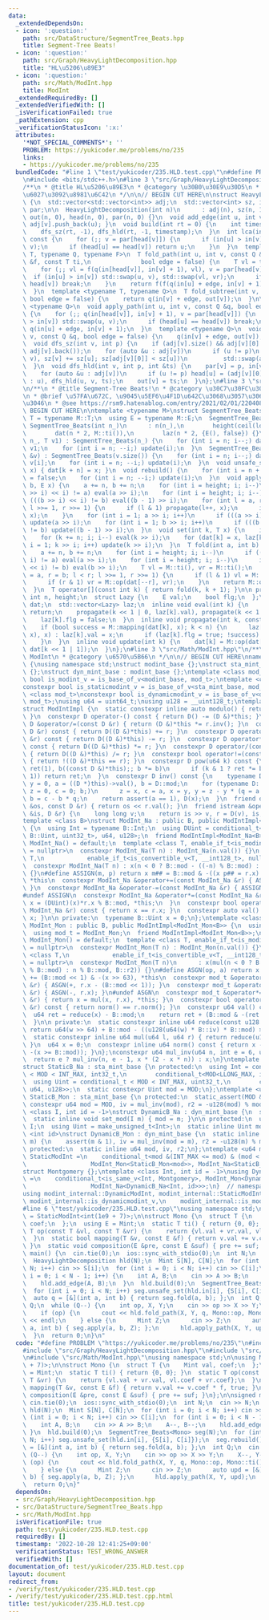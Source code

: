 ```yaml
---
data:
  _extendedDependsOn:
  - icon: ':question:'
    path: src/DataStructure/SegmentTree_Beats.hpp
    title: Segment-Tree Beats!
  - icon: ':question:'
    path: src/Graph/HeavyLightDecomposition.hpp
    title: "HL\u5206\u89E3"
  - icon: ':question:'
    path: src/Math/ModInt.hpp
    title: ModInt
  _extendedRequiredBy: []
  _extendedVerifiedWith: []
  _isVerificationFailed: true
  _pathExtension: cpp
  _verificationStatusIcon: ':x:'
  attributes:
    '*NOT_SPECIAL_COMMENTS*': ''
    PROBLEM: https://yukicoder.me/problems/no/235
    links:
    - https://yukicoder.me/problems/no/235
  bundledCode: "#line 1 \"test/yukicoder/235.HLD.test.cpp\"\n#define PROBLEM \"https://yukicoder.me/problems/no/235\"\
    \n#include <bits/stdc++.h>\n#line 3 \"src/Graph/HeavyLightDecomposition.hpp\"\n\
    /**\n * @title HL\u5206\u89E3\n * @category \u30B0\u30E9\u30D5\n * \u53EF\u63DB\
    \u6027\u3092\u8981\u6C42\n */\n\n// BEGIN CUT HERE\n\nstruct HeavyLightDecomposition\
    \ {\n  std::vector<std::vector<int>> adj;\n  std::vector<int> sz, in, out, head,\
    \ par;\n\n  HeavyLightDecomposition(int n)\n      : adj(n), sz(n, 1), in(n, 0),\
    \ out(n, 0), head(n, 0), par(n, 0) {}\n  void add_edge(int u, int v) { adj[u].push_back(v),\
    \ adj[v].push_back(u); }\n  void build(int rt = 0) {\n    int timestamp = 0;\n\
    \    dfs_sz(rt, -1), dfs_hld(rt, -1, timestamp);\n  }\n  int lca(int u, int v)\
    \ const {\n    for (;; v = par[head[v]]) {\n      if (in[u] > in[v]) std::swap(u,\
    \ v);\n      if (head[u] == head[v]) return u;\n    }\n  }\n  template <typename\
    \ T, typename Q, typename F>\n  T fold_path(int u, int v, const Q &q, const F\
    \ &f, const T ti,\n              bool edge = false) {\n    T vl = ti, vr = ti;\n\
    \    for (;; vl = f(q(in[head[v]], in[v] + 1), vl), v = par[head[v]]) {\n    \
    \  if (in[u] > in[v]) std::swap(u, v), std::swap(vl, vr);\n      if (head[u] ==\
    \ head[v]) break;\n    }\n    return f(f(q(in[u] + edge, in[v] + 1), vl), vr);\n\
    \  }\n  template <typename T, typename Q>\n  T fold_subtree(int v, const Q &q,\
    \ bool edge = false) {\n    return q(in[v] + edge, out[v]);\n  }\n\n  template\
    \ <typename Q>\n  void apply_path(int u, int v, const Q &q, bool edge = false)\
    \ {\n    for (;; q(in[head[v]], in[v] + 1), v = par[head[v]]) {\n      if (in[u]\
    \ > in[v]) std::swap(u, v);\n      if (head[u] == head[v]) break;\n    }\n   \
    \ q(in[u] + edge, in[v] + 1);\n  }\n  template <typename Q>\n  void apply_subtree(int\
    \ v, const Q &q, bool edge = false) {\n    q(in[v] + edge, out[v]);\n  }\n\n private:\n\
    \  void dfs_sz(int v, int p) {\n    if (adj[v].size() && adj[v][0] == p) std::swap(adj[v][0],\
    \ adj[v].back());\n    for (auto &u : adj[v])\n      if (u != p)\n        if (dfs_sz(u,\
    \ v), sz[v] += sz[u]; sz[adj[v][0]] < sz[u])\n          std::swap(adj[v][0], u);\n\
    \  }\n  void dfs_hld(int v, int p, int &ts) {\n    par[v] = p, in[v] = ts++;\n\
    \    for (auto &u : adj[v])\n      if (u != p) head[u] = (adj[v][0] == u ? head[v]\
    \ : u), dfs_hld(u, v, ts);\n    out[v] = ts;\n  }\n};\n#line 3 \"src/DataStructure/SegmentTree_Beats.hpp\"\
    \n/**\n * @title Segment-Tree Beats!\n * @category \u30C7\u30FC\u30BF\u69CB\u9020\
    \n * @brief \u57FA\u672C, \u9045\u5EF6\u4F1D\u642C\u3068\u3057\u3066\u3064\u304B\
    \u3046\n * @see https://rsm9.hatenablog.com/entry/2021/02/01/220408\n */\n\n//\
    \ BEGIN CUT HERE\n\ntemplate <typename M>\nstruct SegmentTree_Beats {\n  using\
    \ T = typename M::T;\n  using E = typename M::E;\n  SegmentTree_Beats() {}\n \
    \ SegmentTree_Beats(int n_)\n      : n(n_),\n        height(ceil(log2(n))),\n\
    \        dat(n * 2, M::ti()),\n        laz(n * 2, {E(), false}) {}\n  SegmentTree_Beats(int\
    \ n_, T v1) : SegmentTree_Beats(n_) {\n    for (int i = n; i--;) dat[i + n] =\
    \ v1;\n    for (int i = n; --i;) update(i);\n  }\n  SegmentTree_Beats(const std::vector<T>\
    \ &v) : SegmentTree_Beats(v.size()) {\n    for (int i = n; i--;) dat[i + n] =\
    \ v[i];\n    for (int i = n; --i;) update(i);\n  }\n  void unsafe_set(int k, T\
    \ x) { dat[k + n] = x; }\n  void rebuild() {\n    for (int i = n + n; i--;) laz[i].flg\
    \ = false;\n    for (int i = n; --i;) update(i);\n  }\n  void apply(int a, int\
    \ b, E x) {\n    a += n, b += n;\n    for (int i = height; i; i--)\n      if (((a\
    \ >> i) << i) != a) eval(a >> i);\n    for (int i = height; i; i--)\n      if\
    \ (((b >> i) << i) != b) eval((b - 1) >> i);\n    for (int l = a, r = b; l < r;\
    \ l >>= 1, r >>= 1) {\n      if (l & 1) propagate(l++, x);\n      if (r & 1) propagate(--r,\
    \ x);\n    }\n    for (int i = 1; a >> i; i++)\n      if (((a >> i) << i) != a)\
    \ update(a >> i);\n    for (int i = 1; b >> i; i++)\n      if (((b >> i) << i)\
    \ != b) update((b - 1) >> i);\n  }\n  void set(int k, T x) {\n    int i = height;\n\
    \    for (k += n; i; i--) eval(k >> i);\n    for (dat[k] = x, laz[k].flg = false,\
    \ i = 1; k >> i; i++) update(k >> i);\n  }\n  T fold(int a, int b) {  //[a,b)\n\
    \    a += n, b += n;\n    for (int i = height; i; i--)\n      if (((a >> i) <<\
    \ i) != a) eval(a >> i);\n    for (int i = height; i; i--)\n      if (((b >> i)\
    \ << i) != b) eval(b >> i);\n    T vl = M::ti(), vr = M::ti();\n    for (int l\
    \ = a, r = b; l < r; l >>= 1, r >>= 1) {\n      if (l & 1) vl = M::op(vl, dat[l++]);\n\
    \      if (r & 1) vr = M::op(dat[--r], vr);\n    }\n    return M::op(vl, vr);\n\
    \  }\n  T operator[](const int k) { return fold(k, k + 1); }\n\n private:\n  const\
    \ int n, height;\n  struct Lazy {\n    E val;\n    bool flg;\n  };\n  std::vector<T>\
    \ dat;\n  std::vector<Lazy> laz;\n  inline void eval(int k) {\n    if (!laz[k].flg)\
    \ return;\n    propagate(k << 1 | 0, laz[k].val), propagate(k << 1 | 1, laz[k].val);\n\
    \    laz[k].flg = false;\n  }\n  inline void propagate(int k, const E &x) {\n\
    \    if (bool success = M::mapping(dat[k], x); k < n) {\n      laz[k].flg ? (M::composition(laz[k].val,\
    \ x), x) : laz[k].val = x;\n      if (laz[k].flg = true; !success) eval(k), update(k);\n\
    \    }\n  }\n  inline void update(int k) {\n    dat[k] = M::op(dat[k << 1 | 0],\
    \ dat[k << 1 | 1]);\n  }\n};\n#line 3 \"src/Math/ModInt.hpp\"\n/**\n * @title\
    \ ModInt\n * @category \u6570\u5B66\n */\n\n// BEGIN CUT HERE\nnamespace modint_internal\
    \ {\nusing namespace std;\nstruct modint_base {};\nstruct sta_mint_base : modint_base\
    \ {};\nstruct dyn_mint_base : modint_base {};\ntemplate <class mod_t>\nconstexpr\
    \ bool is_modint_v = is_base_of_v<modint_base, mod_t>;\ntemplate <class mod_t>\n\
    constexpr bool is_staticmodint_v = is_base_of_v<sta_mint_base, mod_t>;\ntemplate\
    \ <class mod_t>\nconstexpr bool is_dynamicmodint_v = is_base_of_v<dyn_mint_base,\
    \ mod_t>;\nusing u64 = uint64_t;\nusing u128 = __uint128_t;\ntemplate <class D>\n\
    struct ModIntImpl {\n  static constexpr inline auto modulo() { return D::mod;\
    \ }\n  constexpr D operator-() const { return D() -= (D &)*this; }\n  constexpr\
    \ D &operator/=(const D &r) { return (D &)*this *= r.inv(); }\n  constexpr D operator+(const\
    \ D &r) const { return D((D &)*this) += r; }\n  constexpr D operator-(const D\
    \ &r) const { return D((D &)*this) -= r; }\n  constexpr D operator*(const D &r)\
    \ const { return D((D &)*this) *= r; }\n  constexpr D operator/(const D &r) const\
    \ { return D((D &)*this) /= r; }\n  constexpr bool operator!=(const D &r) const\
    \ { return !((D &)*this == r); }\n  constexpr D pow(u64 k) const {\n    for (D\
    \ ret(1), b((const D &)*this);; b *= b)\n      if (k & 1 ? ret *= b : 0; !(k >>=\
    \ 1)) return ret;\n  }\n  constexpr D inv() const {\n    typename D::Int x = 1,\
    \ y = 0, a = ((D *)this)->val(), b = D::mod;\n    for (typename D::Int q = 0,\
    \ z = 0, c = 0; b;)\n      z = x, c = a, x = y, y = z - y * (q = a / b), a = b,\
    \ b = c - b * q;\n    return assert(a == 1), D(x);\n  }\n  friend ostream &operator<<(ostream\
    \ &os, const D &r) { return os << r.val(); }\n  friend istream &operator>>(istream\
    \ &is, D &r) {\n    long long v;\n    return is >> v, r = D(v), is;\n  }\n};\n\
    template <class B>\nstruct ModInt_Na : public B, public ModIntImpl<ModInt_Na<B>>\
    \ {\n  using Int = typename B::Int;\n  using DUint = conditional_t<is_same_v<typename\
    \ B::Uint, uint32_t>, u64, u128>;\n  friend ModIntImpl<ModInt_Na<B>>;\n  constexpr\
    \ ModInt_Na() = default;\n  template <class T, enable_if_t<is_modint_v<T>, nullptr_t>\
    \ = nullptr>\n  constexpr ModInt_Na(T n) : ModInt_Na(n.val()) {}\n  template <class\
    \ T,\n            enable_if_t<is_convertible_v<T, __int128_t>, nullptr_t> = nullptr>\n\
    \  constexpr ModInt_Na(T n) : x(n < 0 ? B::mod - ((-n) % B::mod) : n % B::mod)\
    \ {}\n#define ASSIGN(m, p) return x m## = B::mod & -((x p## = r.x) >= B::mod),\
    \ *this\n  constexpr ModInt_Na &operator+=(const ModInt_Na &r) { ASSIGN(-, +);\
    \ }\n  constexpr ModInt_Na &operator-=(const ModInt_Na &r) { ASSIGN(+, -); }\n\
    #undef ASSIGN\n  constexpr ModInt_Na &operator*=(const ModInt_Na &r) {\n    return\
    \ x = (DUint)(x)*r.x % B::mod, *this;\n  }\n  constexpr bool operator==(const\
    \ ModInt_Na &r) const { return x == r.x; }\n  constexpr auto val() const { return\
    \ x; }\n\n private:\n  typename B::Uint x = 0;\n};\ntemplate <class B>\nstruct\
    \ ModInt_Mon : public B, public ModIntImpl<ModInt_Mon<B>> {\n  using Int = int64_t;\n\
    \  using mod_t = ModInt_Mon;\n  friend ModIntImpl<ModInt_Mon<B>>;\n  constexpr\
    \ ModInt_Mon() = default;\n  template <class T, enable_if_t<is_modint_v<T>, nullptr_t>\
    \ = nullptr>\n  constexpr ModInt_Mon(T n) : ModInt_Mon(n.val()) {}\n  template\
    \ <class T,\n            enable_if_t<is_convertible_v<T, __int128_t>, nullptr_t>\
    \ = nullptr>\n  constexpr ModInt_Mon(T n)\n      : x(mul(n < 0 ? B::mod - ((-n)\
    \ % B::mod) : n % B::mod, B::r2)) {}\n#define ASGN(op, a) return x op## = a, x\
    \ += (B::mod << 1) & -(x >> 63), *this\n  constexpr mod_t &operator+=(const mod_t\
    \ &r) { ASGN(+, r.x - (B::mod << 1)); }\n  constexpr mod_t &operator-=(const mod_t\
    \ &r) { ASGN(-, r.x); }\n#undef ASGN\n  constexpr mod_t &operator*=(const mod_t\
    \ &r) { return x = mul(x, r.x), *this; }\n  constexpr bool operator==(const mod_t\
    \ &r) const { return norm() == r.norm(); }\n  constexpr u64 val() const {\n  \
    \  u64 ret = reduce(x) - B::mod;\n    return ret + (B::mod & -(ret >> 63));\n\
    \  }\n\n private:\n  static constexpr inline u64 reduce(const u128 &w) {\n   \
    \ return u64(w >> 64) + B::mod - ((u128(u64(w) * B::iv) * B::mod) >> 64);\n  }\n\
    \  static constexpr inline u64 mul(u64 l, u64 r) { return reduce(u128(l) * r);\
    \ }\n  u64 x = 0;\n  constexpr inline u64 norm() const { return x - (B::mod &\
    \ -(x >= B::mod)); }\n};\nconstexpr u64 mul_inv(u64 n, int e = 6, u64 x = 1) {\n\
    \  return e ? mul_inv(n, e - 1, x * (2 - x * n)) : x;\n}\ntemplate <u64 MOD>\n\
    struct StaticB_Na : sta_mint_base {\n protected:\n  using Int = conditional_t\
    \ < MOD < INT_MAX, int32_t,\n        conditional_t<MOD<LLONG_MAX, int64_t, __int128_t>>;\n\
    \  using Uint = conditional_t < MOD < INT_MAX, uint32_t,\n        conditional_t<MOD<LLONG_MAX,\
    \ u64, u128>>;\n  static constexpr Uint mod = MOD;\n};\ntemplate <u64 MOD>\nstruct\
    \ StaticB_Mon : sta_mint_base {\n protected:\n  static_assert(MOD & 1);\n  static\
    \ constexpr u64 mod = MOD, iv = mul_inv(mod), r2 = -u128(mod) % mod;\n};\ntemplate\
    \ <class I, int id = -1>\nstruct DynamicB_Na : dyn_mint_base {\n  static_assert(is_integral_v<I>);\n\
    \  static inline void set_mod(I m) { mod = m; }\n\n protected:\n  using Int =\
    \ I;\n  using Uint = make_unsigned_t<Int>;\n  static inline Uint mod;\n};\ntemplate\
    \ <int id>\nstruct DynamicB_Mon : dyn_mint_base {\n  static inline void set_mod(u64\
    \ m) {\n    assert(m & 1), iv = mul_inv(mod = m), r2 = -u128(m) % m;\n  }\n\n\
    \ protected:\n  static inline u64 mod, iv, r2;\n};\ntemplate <u64 mod>\nusing\
    \ StaticModInt =\n    conditional_t<mod &(INT_MAX <= mod) & (mod < LLONG_MAX),\n\
    \                  ModInt_Mon<StaticB_Mon<mod>>, ModInt_Na<StaticB_Na<mod>>>;\n\
    struct Montgomery {};\ntemplate <class Int, int id = -1>\nusing DynamicModInt\
    \ =\n    conditional_t<is_same_v<Int, Montgomery>, ModInt_Mon<DynamicB_Mon<id>>,\n\
    \                  ModInt_Na<DynamicB_Na<Int, id>>>;\n}  // namespace modint_internal\n\
    using modint_internal::DynamicModInt, modint_internal::StaticModInt,\n    modint_internal::Montgomery,\
    \ modint_internal::is_dynamicmodint_v,\n    modint_internal::is_modint_v, modint_internal::is_staticmodint_v;\n\
    #line 6 \"test/yukicoder/235.HLD.test.cpp\"\nusing namespace std;\n\nusing Mint\
    \ = StaticModInt<int(1e9 + 7)>;\n\nstruct Mono {\n  struct T {\n    Mint val,\
    \ coef;\n  };\n  using E = Mint;\n  static T ti() { return {0, 0}; }\n  static\
    \ T op(const T &vl, const T &vr) {\n    return {vl.val + vr.val, vl.coef + vr.coef};\n\
    \  }\n  static bool mapping(T &v, const E &f) { return v.val += v.coef * f, true;\
    \ }\n  static void composition(E &pre, const E &suf) { pre += suf; }\n};\n\nsigned\
    \ main() {\n  cin.tie(0);\n  ios::sync_with_stdio(0);\n  int N;\n  cin >> N;\n\
    \  HeavyLightDecomposition hld(N);\n  Mint S[N], C[N];\n  for (int i = 0; i <\
    \ N; i++) cin >> S[i];\n  for (int i = 0; i < N; i++) cin >> C[i];\n  for (int\
    \ i = 0; i < N - 1; i++) {\n    int A, B;\n    cin >> A >> B;\n    A--, B--;\n\
    \    hld.add_edge(A, B);\n  }\n  hld.build(0);\n  SegmentTree_Beats<Mono> seg(N);\n\
    \  for (int i = 0; i < N; i++) seg.unsafe_set(hld.in[i], {S[i], C[i]});\n  seg.rebuild();\n\
    \  auto q = [&](int a, int b) { return seg.fold(a, b); };\n  int Q;\n  cin >>\
    \ Q;\n  while (Q--) {\n    int op, X, Y;\n    cin >> op >> X >> Y;\n    X--, Y--;\n\
    \    if (op) {\n      cout << hld.fold_path(X, Y, q, Mono::op, Mono::ti()).val\
    \ << endl;\n    } else {\n      Mint Z;\n      cin >> Z;\n      auto upd = [&](int\
    \ a, int b) { seg.apply(a, b, Z); };\n      hld.apply_path(X, Y, upd);\n    }\n\
    \  }\n  return 0;\n}\n"
  code: "#define PROBLEM \"https://yukicoder.me/problems/no/235\"\n#include <bits/stdc++.h>\n\
    #include \"src/Graph/HeavyLightDecomposition.hpp\"\n#include \"src/DataStructure/SegmentTree_Beats.hpp\"\
    \n#include \"src/Math/ModInt.hpp\"\nusing namespace std;\n\nusing Mint = StaticModInt<int(1e9\
    \ + 7)>;\n\nstruct Mono {\n  struct T {\n    Mint val, coef;\n  };\n  using E\
    \ = Mint;\n  static T ti() { return {0, 0}; }\n  static T op(const T &vl, const\
    \ T &vr) {\n    return {vl.val + vr.val, vl.coef + vr.coef};\n  }\n  static bool\
    \ mapping(T &v, const E &f) { return v.val += v.coef * f, true; }\n  static void\
    \ composition(E &pre, const E &suf) { pre += suf; }\n};\n\nsigned main() {\n \
    \ cin.tie(0);\n  ios::sync_with_stdio(0);\n  int N;\n  cin >> N;\n  HeavyLightDecomposition\
    \ hld(N);\n  Mint S[N], C[N];\n  for (int i = 0; i < N; i++) cin >> S[i];\n  for\
    \ (int i = 0; i < N; i++) cin >> C[i];\n  for (int i = 0; i < N - 1; i++) {\n\
    \    int A, B;\n    cin >> A >> B;\n    A--, B--;\n    hld.add_edge(A, B);\n \
    \ }\n  hld.build(0);\n  SegmentTree_Beats<Mono> seg(N);\n  for (int i = 0; i <\
    \ N; i++) seg.unsafe_set(hld.in[i], {S[i], C[i]});\n  seg.rebuild();\n  auto q\
    \ = [&](int a, int b) { return seg.fold(a, b); };\n  int Q;\n  cin >> Q;\n  while\
    \ (Q--) {\n    int op, X, Y;\n    cin >> op >> X >> Y;\n    X--, Y--;\n    if\
    \ (op) {\n      cout << hld.fold_path(X, Y, q, Mono::op, Mono::ti()).val << endl;\n\
    \    } else {\n      Mint Z;\n      cin >> Z;\n      auto upd = [&](int a, int\
    \ b) { seg.apply(a, b, Z); };\n      hld.apply_path(X, Y, upd);\n    }\n  }\n\
    \  return 0;\n}"
  dependsOn:
  - src/Graph/HeavyLightDecomposition.hpp
  - src/DataStructure/SegmentTree_Beats.hpp
  - src/Math/ModInt.hpp
  isVerificationFile: true
  path: test/yukicoder/235.HLD.test.cpp
  requiredBy: []
  timestamp: '2022-10-28 12:41:25+09:00'
  verificationStatus: TEST_WRONG_ANSWER
  verifiedWith: []
documentation_of: test/yukicoder/235.HLD.test.cpp
layout: document
redirect_from:
- /verify/test/yukicoder/235.HLD.test.cpp
- /verify/test/yukicoder/235.HLD.test.cpp.html
title: test/yukicoder/235.HLD.test.cpp
---
```

